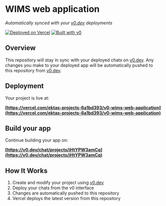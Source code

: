 # WIMS web application

*Automatically synced with your [v0.dev](https://v0.dev) deployments*

[![Deployed on Vercel](https://img.shields.io/badge/Deployed%20on-Vercel-black?style=for-the-badge&logo=vercel)](https://vercel.com/ektas-projects-6a1bd393/v0-wims-web-application)
[![Built with v0](https://img.shields.io/badge/Built%20with-v0.dev-black?style=for-the-badge)](https://v0.dev/chat/projects/iHtYPW3amCq)

## Overview

This repository will stay in sync with your deployed chats on [v0.dev](https://v0.dev).
Any changes you make to your deployed app will be automatically pushed to this repository from [v0.dev](https://v0.dev).

## Deployment

Your project is live at:

**[https://vercel.com/ektas-projects-6a1bd393/v0-wims-web-application](https://vercel.com/ektas-projects-6a1bd393/v0-wims-web-application)**

## Build your app

Continue building your app on:

**[https://v0.dev/chat/projects/iHtYPW3amCq](https://v0.dev/chat/projects/iHtYPW3amCq)**

## How It Works

1. Create and modify your project using [v0.dev](https://v0.dev)
2. Deploy your chats from the v0 interface
3. Changes are automatically pushed to this repository
4. Vercel deploys the latest version from this repository
